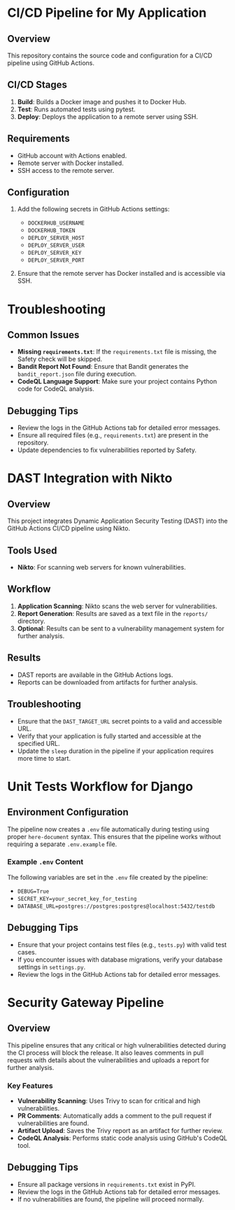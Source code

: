 # CI/CD Pipeline for My Application

## Overview
This repository contains the source code and configuration for a CI/CD pipeline using GitHub Actions.

## CI/CD Stages
1. **Build**: Builds a Docker image and pushes it to Docker Hub.
2. **Test**: Runs automated tests using pytest.
3. **Deploy**: Deploys the application to a remote server using SSH.

## Requirements
- GitHub account with Actions enabled.
- Remote server with Docker installed.
- SSH access to the remote server.

## Configuration
1. Add the following secrets in GitHub Actions settings:
   - `DOCKERHUB_USERNAME`
   - `DOCKERHUB_TOKEN`
   - `DEPLOY_SERVER_HOST`
   - `DEPLOY_SERVER_USER`
   - `DEPLOY_SERVER_KEY`
   - `DEPLOY_SERVER_PORT`

2. Ensure that the remote server has Docker installed and is accessible via SSH.

# Troubleshooting

## Common Issues
- **Missing `requirements.txt`**: If the `requirements.txt` file is missing, the Safety check will be skipped.
- **Bandit Report Not Found**: Ensure that Bandit generates the `bandit_report.json` file during execution.
- **CodeQL Language Support**: Make sure your project contains Python code for CodeQL analysis.

## Debugging Tips
- Review the logs in the GitHub Actions tab for detailed error messages.
- Ensure all required files (e.g., `requirements.txt`) are present in the repository.
- Update dependencies to fix vulnerabilities reported by Safety.

# DAST Integration with Nikto

## Overview
This project integrates Dynamic Application Security Testing (DAST) into the GitHub Actions CI/CD pipeline using Nikto.

## Tools Used
- **Nikto**: For scanning web servers for known vulnerabilities.

## Workflow
1. **Application Scanning**: Nikto scans the web server for vulnerabilities.
2. **Report Generation**: Results are saved as a text file in the `reports/` directory.
3. **Optional**: Results can be sent to a vulnerability management system for further analysis.

## Results
- DAST reports are available in the GitHub Actions logs.
- Reports can be downloaded from artifacts for further analysis.

## Troubleshooting
- Ensure that the `DAST_TARGET_URL` secret points to a valid and accessible URL.
- Verify that your application is fully started and accessible at the specified URL.
- Update the `sleep` duration in the pipeline if your application requires more time to start.

# Unit Tests Workflow for Django

## Environment Configuration
The pipeline now creates a `.env` file automatically during testing using proper `here-document` syntax. This ensures that the pipeline works without requiring a separate `.env.example` file.

### Example `.env` Content
The following variables are set in the `.env` file created by the pipeline:
- `DEBUG=True`
- `SECRET_KEY=your_secret_key_for_testing`
- `DATABASE_URL=postgres://postgres:postgres@localhost:5432/testdb`

## Debugging Tips
- Ensure that your project contains test files (e.g., `tests.py`) with valid test cases.
- If you encounter issues with database migrations, verify your database settings in `settings.py`.
- Review the logs in the GitHub Actions tab for detailed error messages.

# Security Gateway Pipeline

## Overview
This pipeline ensures that any critical or high vulnerabilities detected during the CI process will block the release. It also leaves comments in pull requests with details about the vulnerabilities and uploads a report for further analysis.

### Key Features
- **Vulnerability Scanning**: Uses Trivy to scan for critical and high vulnerabilities.
- **PR Comments**: Automatically adds a comment to the pull request if vulnerabilities are found.
- **Artifact Upload**: Saves the Trivy report as an artifact for further review.
- **CodeQL Analysis**: Performs static code analysis using GitHub's CodeQL tool.

## Debugging Tips
- Ensure all package versions in `requirements.txt` exist in PyPI.
- Review the logs in the GitHub Actions tab for detailed error messages.
- If no vulnerabilities are found, the pipeline will proceed normally.
